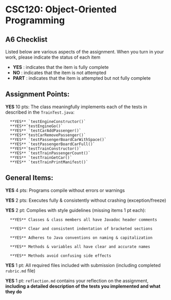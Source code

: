 # CSC120: Object-Oriented Programming
## A6 Checklist

Listed below are various aspects of the assignment.  When you turn in your work, please indicate the status of each item

- **YES** : indicates that the item is fully complete
- **NO** : indicates that the item is not attempted
- **PART** : indicates that the item is attempted but not fully complete


## Assignment Points:

**YES** 10 pts: The class meaningfully implements each of the tests in described in the `TrainTest.java`:

      **YES** `testEngineConstructor()`
      **YES**`testEngineGo()`
      **YES** `testCarAddPassenger()`
      **YES**`testCarRemovePassenger()`
      **YES** `testPassengerBoardCarWithSpace()`
      **YES** `testPassengerBoardCarFull()`
      **YES**`testTrainConstructor()`
      **YES** `testTrainPassengerCount()`
      **YES** `testTrainGetCar()`
      **YES** `testTrainPrintManifest()`

## General Items:

**YES** 4 pts: Programs compile without errors or warnings

**YES** 2 pts: Executes fully & consistently without crashing (exception/freeze)

**YES** 2 pt: Complies with style guidelines (missing items 1 pt each):

      **YES** Classes & class members all have Javadoc header comments

      **YES** Clear and consistent indentation of bracketed sections

      **YES** Adheres to Java conventions on naming & capitalization

      **YES** Methods & variables all have clear and accurate names

      **YES** Methods avoid confusing side effects

**YES** 1 pt: All required files included with submission (including completed `rubric.md` file)

**YES** 1 pt: `reflection.md` contains your reflection on the assignment, **including a detailed description of the tests you implemented and what they do**
